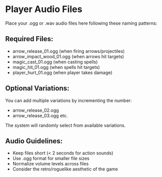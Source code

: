 # Player Audio Files

Place your .ogg or .wav audio files here following these naming patterns:

## Required Files:
- arrow_release_01.ogg (when firing arrows/projectiles)  
- arrow_impact_wood_01.ogg (when arrows hit targets)
- magic_cast_01.ogg (when casting spells)
- magic_hit_01.ogg (when spells hit targets)
- player_hurt_01.ogg (when player takes damage)

## Optional Variations:
You can add multiple variations by incrementing the number:
- arrow_release_02.ogg
- arrow_release_03.ogg
etc.

The system will randomly select from available variations.

## Audio Guidelines:
- Keep files short (< 2 seconds for action sounds)
- Use .ogg format for smaller file sizes
- Normalize volume levels across files
- Consider the retro/roguelike aesthetic of the game

